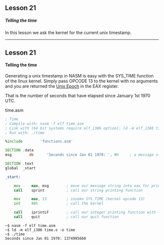 ## Lesson 21

##### Telling the time

In this lesson we ask the kernel for the current unix timestamp.

---
## Lesson 21

#### Telling the time

Generating a unix timestamp in NASM is easy with the SYS_TIME function of the linux kernel.  Simply pass OPCODE 13 to the kernel with no arguments and you are returned the [Unix Epoch](http://en.wikipedia.org/wiki/Unix_epoch) in the EAX register.

That is the number of seconds that have elapsed since January 1st 1970 UTC.

time.asm
```asm
; Time
; Compile with: nasm -f elf time.asm
; Link with (64 bit systems require elf_i386 option): ld -m elf_i386 time.o -o time
; Run with: ./time

%include        'functions.asm'

SECTION .data
msg        db      'Seconds since Jan 01 1970: ', 0h     ; a message string

SECTION .text
global  _start

_start:

    mov     eax, msg        ; move our message string into eax for printing
    call    sprint          ; call our string printing function

    mov     eax, 13         ; invoke SYS_TIME (kernel opcode 13)
    int     80h             ; call the kernel

    call    iprintLF        ; call our integer printing function with linefeed
    call    quit            ; call our quit function
```

```
~$ nasm -f elf time.asm
~$ ld -m elf_i386 time.o -o time
~$ ./time
Seconds since Jan 01 1970: 1374995660
```
